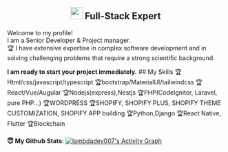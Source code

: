 <h2 align="center"><img src="https://media.giphy.com/media/hvRJCLFzcasrR4ia7z/giphy.gif" width="28"> Full-Stack Expert</h2>
  Welcome to my profile!<br>
  I am a Senior Developer & Project manager.<br>
  🏆 I have extensive expertise in complex software development and in solving challenging problems that require a strong scientific background.</p>
</p>
<b> I am ready to start your project immediately.</b>
## My Skills 
🏆Html/css/javascript/typescript
🏆bootstrap/MaterialUI/tailwindcss
🏆React/Vue/Augular
🏆Nodejs(express),Nestjs
🏆PHP(CodeIgnitor, Laravel, pure PHP...)
🏆WORDPRESS
🏆SHOPIFY, SHOPIFY PLUS,  SHOPIFY THEME CUSTOMIZATION,  SHOPIFY APP building
🏆Python,Django
🏆React Native, Flutter
🏆Blockchain
<br><br>
<b>😇 My Github Stats</b>:
<a href="https://github.com/topLambdadev">
  <img alt="lambdadev007's Activity Graph" src="https://activity-graph.herokuapp.com/graph?username=lambdadev007&bg_color=22222E&color=DDDD66&line=00FFFF&point=0000FF"/>
</a>  
</p>
</details>
